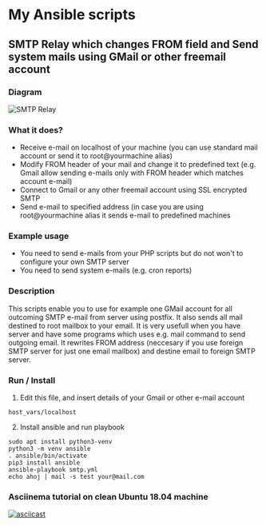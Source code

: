 # My Ansible scripts

## SMTP Relay which changes FROM field and Send system mails using GMail or other freemail account

### Diagram
![SMTP Relay](https://github.com/koss822/misc/raw/master/imgs/smtprelay.png "SMTP Relay diagram")

### What it does?

* Receive e-mail on localhost of your machine (you can use standard mail account or send it to root@yourmachine alias)
* Modify FROM header of your mail and change it to predefined text (e.g. Gmail allow sending e-mails only with FROM header which matches account e-mail)
* Connect to Gmail or any other freemail account using SSL encrypted SMTP
* Send e-mail to specified address (in case you are using root@yourmachine alias it sends e-mail to predefined machines

### Example usage

* You need to send e-mails from your PHP scripts but do not won't to configure your own SMTP server
* You need to send system e-mails (e.g. cron reports)

### Description

This scripts enable you to use for example one GMail account for all outcoming SMTP e-mail from server using postfix. It also sends all mail destined to root mailbox to your email. It is very usefull when you have server and have some programs which uses e.g. mail command to send outgoing email. It rewrites FROM address (neccesary if you use foreign SMTP server for just one email mailbox) and destine email to foreign SMTP server.

### Run / Install
1. Edit this file, and insert details of your Gmail or other e-mail account
```
host_vars/localhost
```
2. Install ansible and run playbook
```
sudo apt install python3-venv
python3 -m venv ansible
. ansible/bin/activate
pip3 install ansible
ansible-playbook smtp.yml
echo ahoj | mail -s test your@mail.com
```

### Asciinema tutorial on clean Ubuntu 18.04 machine
[![asciicast](https://asciinema.org/a/229978.svg)](https://asciinema.org/a/229978)
